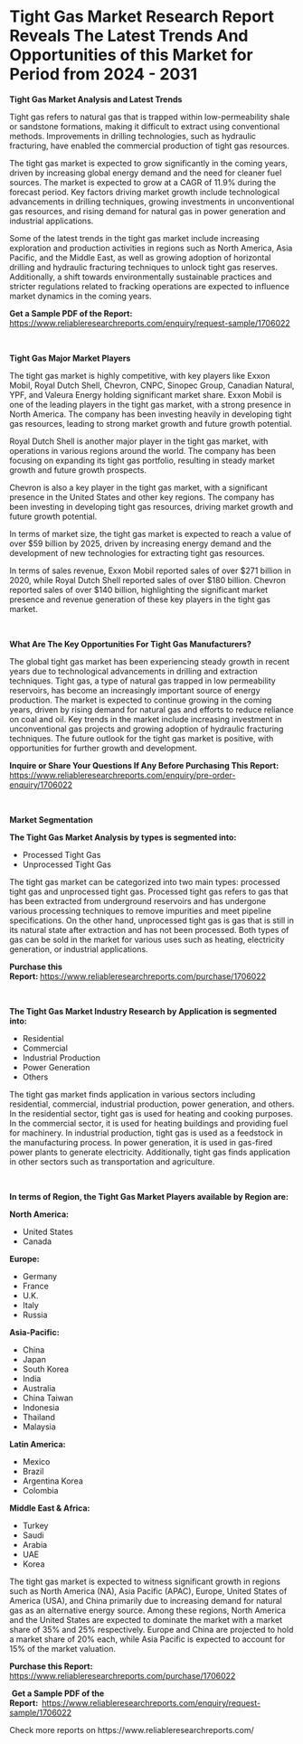 <p><h1>Tight Gas Market Research Report Reveals The Latest Trends And Opportunities of this Market for Period from 2024 - 2031</h1></p><p><strong>Tight Gas Market Analysis and Latest Trends</strong></p>
<p><p>Tight gas refers to natural gas that is trapped within low-permeability shale or sandstone formations, making it difficult to extract using conventional methods. Improvements in drilling technologies, such as hydraulic fracturing, have enabled the commercial production of tight gas resources.</p><p>The tight gas market is expected to grow significantly in the coming years, driven by increasing global energy demand and the need for cleaner fuel sources. The market is expected to grow at a CAGR of 11.9% during the forecast period. Key factors driving market growth include technological advancements in drilling techniques, growing investments in unconventional gas resources, and rising demand for natural gas in power generation and industrial applications.</p><p>Some of the latest trends in the tight gas market include increasing exploration and production activities in regions such as North America, Asia Pacific, and the Middle East, as well as growing adoption of horizontal drilling and hydraulic fracturing techniques to unlock tight gas reserves. Additionally, a shift towards environmentally sustainable practices and stricter regulations related to fracking operations are expected to influence market dynamics in the coming years.</p></p>
<p><strong>Get a Sample PDF of the Report:&nbsp;</strong> <a href="https://www.reliableresearchreports.com/enquiry/request-sample/1706022">https://www.reliableresearchreports.com/enquiry/request-sample/1706022</a></p>
<p>&nbsp;</p>
<p><strong>Tight Gas Major Market Players</strong></p>
<p><p>The tight gas market is highly competitive, with key players like Exxon Mobil, Royal Dutch Shell, Chevron, CNPC, Sinopec Group, Canadian Natural, YPF, and Valeura Energy holding significant market share. Exxon Mobil is one of the leading players in the tight gas market, with a strong presence in North America. The company has been investing heavily in developing tight gas resources, leading to strong market growth and future growth potential.</p><p>Royal Dutch Shell is another major player in the tight gas market, with operations in various regions around the world. The company has been focusing on expanding its tight gas portfolio, resulting in steady market growth and future growth prospects.</p><p>Chevron is also a key player in the tight gas market, with a significant presence in the United States and other key regions. The company has been investing in developing tight gas resources, driving market growth and future growth potential.</p><p>In terms of market size, the tight gas market is expected to reach a value of over $59 billion by 2025, driven by increasing energy demand and the development of new technologies for extracting tight gas resources.</p><p>In terms of sales revenue, Exxon Mobil reported sales of over $271 billion in 2020, while Royal Dutch Shell reported sales of over $180 billion. Chevron reported sales of over $140 billion, highlighting the significant market presence and revenue generation of these key players in the tight gas market.</p></p>
<p>&nbsp;</p>
<p><strong>What Are The Key Opportunities For Tight Gas Manufacturers?</strong></p>
<p><p>The global tight gas market has been experiencing steady growth in recent years due to technological advancements in drilling and extraction techniques. Tight gas, a type of natural gas trapped in low permeability reservoirs, has become an increasingly important source of energy production. The market is expected to continue growing in the coming years, driven by rising demand for natural gas and efforts to reduce reliance on coal and oil. Key trends in the market include increasing investment in unconventional gas projects and growing adoption of hydraulic fracturing techniques. The future outlook for the tight gas market is positive, with opportunities for further growth and development.</p></p>
<p><strong>Inquire or Share Your Questions If Any Before Purchasing This Report:</strong> <a href="https://www.reliableresearchreports.com/enquiry/pre-order-enquiry/1706022">https://www.reliableresearchreports.com/enquiry/pre-order-enquiry/1706022</a></p>
<p>&nbsp;</p>
<p><strong>Market Segmentation</strong></p>
<p><strong>The Tight Gas Market Analysis by types is segmented into:</strong></p>
<p><ul><li>Processed Tight Gas</li><li>Unprocessed Tight Gas</li></ul></p>
<p><p>The tight gas market can be categorized into two main types: processed tight gas and unprocessed tight gas. Processed tight gas refers to gas that has been extracted from underground reservoirs and has undergone various processing techniques to remove impurities and meet pipeline specifications. On the other hand, unprocessed tight gas is gas that is still in its natural state after extraction and has not been processed. Both types of gas can be sold in the market for various uses such as heating, electricity generation, or industrial applications.</p></p>
<p><strong>Purchase this Report:&nbsp;</strong><a href="https://www.reliableresearchreports.com/purchase/1706022">https://www.reliableresearchreports.com/purchase/1706022</a></p>
<p>&nbsp;</p>
<p><strong>The Tight Gas Market Industry Research by Application is segmented into:</strong></p>
<p><ul><li>Residential</li><li>Commercial</li><li>Industrial Production</li><li>Power Generation</li><li>Others</li></ul></p>
<p><p>The tight gas market finds application in various sectors including residential, commercial, industrial production, power generation, and others. In the residential sector, tight gas is used for heating and cooking purposes. In the commercial sector, it is used for heating buildings and providing fuel for machinery. In industrial production, tight gas is used as a feedstock in the manufacturing process. In power generation, it is used in gas-fired power plants to generate electricity. Additionally, tight gas finds application in other sectors such as transportation and agriculture.</p></p>
<p>&nbsp;</p>
<p><strong>In terms of Region, the Tight Gas Market Players available by Region are:</strong></p>
<p>
    <p> <strong> North America: </strong>
        <ul>
            <li>United States</li>
            <li>Canada</li>
        </ul>
        </p> 
    <p> <strong> Europe: </strong>
        <ul>
            <li>Germany</li>
            <li>France</li>
            <li>U.K.</li>
            <li>Italy</li>
            <li>Russia</li>
        </ul>
        </p> 
    <p> <strong> Asia-Pacific: </strong>
        <ul>
            <li>China</li>
            <li>Japan</li>
            <li>South Korea</li>
            <li>India</li>
            <li>Australia</li>
            <li>China Taiwan</li>
            <li>Indonesia</li>
            <li>Thailand</li>
            <li>Malaysia</li>
        </ul>
        </p> 
    <p> <strong> Latin America: </strong>
        <ul>
            <li>Mexico</li>
            <li>Brazil</li>
            <li>Argentina Korea</li>
            <li>Colombia</li>
        </ul>
        </p> 
    <p> <strong> Middle East & Africa: </strong>
        <ul>
            <li>Turkey</li>
            <li>Saudi</li>
            <li>Arabia</li>
            <li>UAE</li>
            <li>Korea</li>
        </ul>
    </p>
    </p>
<p><p>The tight gas market is expected to witness significant growth in regions such as North America (NA), Asia Pacific (APAC), Europe, United States of America (USA), and China primarily due to increasing demand for natural gas as an alternative energy source. Among these regions, North America and the United States are expected to dominate the market with a market share of 35% and 25% respectively. Europe and China are projected to hold a market share of 20% each, while Asia Pacific is expected to account for 15% of the market valuation.</p></p>
<p><strong>Purchase this Report: </strong><a href="https://www.reliableresearchreports.com/purchase/1706022">https://www.reliableresearchreports.com/purchase/1706022</a></p>
<p>&nbsp;<strong>Get a Sample PDF of the Report:&nbsp;&nbsp;</strong><a href="https://www.reliableresearchreports.com/enquiry/request-sample/1706022">https://www.reliableresearchreports.com/enquiry/request-sample/1706022</a></p>
<p><strong></strong></p>
<p>Check more reports on https://www.reliableresearchreports.com/</p>